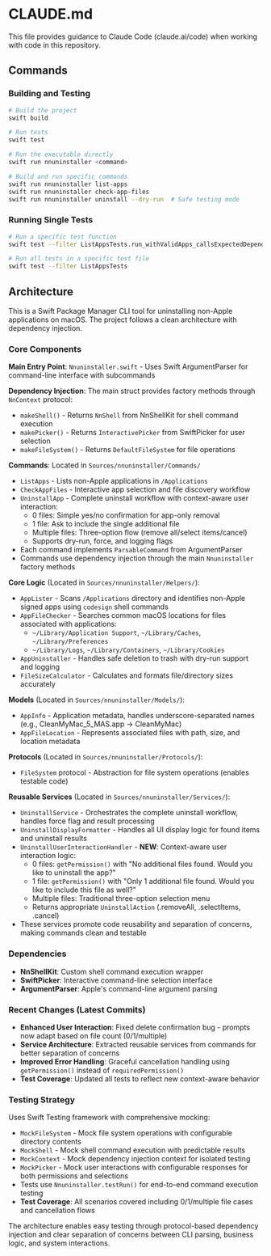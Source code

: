 # CLAUDE.md

This file provides guidance to Claude Code (claude.ai/code) when working with code in this repository.

## Commands

### Building and Testing
```bash
# Build the project
swift build

# Run tests
swift test

# Run the executable directly
swift run nnuninstaller <command>

# Build and run specific commands
swift run nnuninstaller list-apps
swift run nnuninstaller check-app-files
swift run nnuninstaller uninstall --dry-run  # Safe testing mode
```

### Running Single Tests
```bash
# Run a specific test function
swift test --filter ListAppsTests.run_withValidApps_callsExpectedDependencies

# Run all tests in a specific test file
swift test --filter ListAppsTests
```

## Architecture

This is a Swift Package Manager CLI tool for uninstalling non-Apple applications on macOS. The project follows a clean architecture with dependency injection.

### Core Components

**Main Entry Point**: `Nnuninstaller.swift` - Uses Swift ArgumentParser for command-line interface with subcommands

**Dependency Injection**: The main struct provides factory methods through `NnContext` protocol:
- `makeShell()` - Returns `NnShell` from NnShellKit for shell command execution
- `makePicker()` - Returns `InteractivePicker` from SwiftPicker for user selection
- `makeFileSystem()` - Returns `DefaultFileSystem` for file operations

**Commands**: Located in `Sources/nnuninstaller/Commands/`
- `ListApps` - Lists non-Apple applications in `/Applications`
- `CheckAppFiles` - Interactive app selection and file discovery workflow  
- `UninstallApp` - Complete uninstall workflow with context-aware user interaction:
  - 0 files: Simple yes/no confirmation for app-only removal
  - 1 file: Ask to include the single additional file
  - Multiple files: Three-option flow (remove all/select items/cancel)
  - Supports dry-run, force, and logging flags
- Each command implements `ParsableCommand` from ArgumentParser
- Commands use dependency injection through the main `Nnuninstaller` factory methods

**Core Logic** (Located in `Sources/nnuninstaller/Helpers/`):
- `AppLister` - Scans `/Applications` directory and identifies non-Apple signed apps using `codesign` shell commands
- `AppFileChecker` - Searches common macOS locations for files associated with applications:
  - `~/Library/Application Support`, `~/Library/Caches`, `~/Library/Preferences`
  - `~/Library/Logs`, `~/Library/Containers`, `~/Library/Cookies`
- `AppUninstaller` - Handles safe deletion to trash with dry-run support and logging
- `FileSizeCalculator` - Calculates and formats file/directory sizes accurately

**Models** (Located in `Sources/nnuninstaller/Models/`):
- `AppInfo` - Application metadata, handles underscore-separated names (e.g., CleanMyMac_5_MAS.app → CleanMyMac)
- `AppFileLocation` - Represents associated files with path, size, and location metadata

**Protocols** (Located in `Sources/nnuninstaller/Protocols/`):
- `FileSystem` protocol - Abstraction for file system operations (enables testable code)

**Reusable Services** (Located in `Sources/nnuninstaller/Services/`):
- `UninstallService` - Orchestrates the complete uninstall workflow, handles force flag and result processing
- `UninstallDisplayFormatter` - Handles all UI display logic for found items and uninstall results
- `UninstallUserInteractionHandler` - **NEW**: Context-aware user interaction logic:
  - 0 files: `getPermission()` with "No additional files found. Would you like to uninstall the app?"
  - 1 file: `getPermission()` with "Only 1 additional file found. Would you like to include this file as well?"  
  - Multiple files: Traditional three-option selection menu
  - Returns appropriate `UninstallAction` (.removeAll, .selectItems, .cancel)
- These services promote code reusability and separation of concerns, making commands clean and testable

### Dependencies
- **NnShellKit**: Custom shell command execution wrapper
- **SwiftPicker**: Interactive command-line selection interface  
- **ArgumentParser**: Apple's command-line argument parsing

### Recent Changes (Latest Commits)
- **Enhanced User Interaction**: Fixed delete confirmation bug - prompts now adapt based on file count (0/1/multiple)
- **Service Architecture**: Extracted reusable services from commands for better separation of concerns
- **Improved Error Handling**: Graceful cancellation handling using `getPermission()` instead of `requiredPermission()`
- **Test Coverage**: Updated all tests to reflect new context-aware behavior

### Testing Strategy
Uses Swift Testing framework with comprehensive mocking:
- `MockFileSystem` - Mock file system operations with configurable directory contents
- `MockShell` - Mock shell command execution with predictable results  
- `MockContext` - Mock dependency injection context for isolated testing
- `MockPicker` - Mock user interactions with configurable responses for both permissions and selections
- Tests use `Nnuninstaller.testRun()` for end-to-end command execution testing
- **Test Coverage**: All scenarios covered including 0/1/multiple file cases and cancellation flows

The architecture enables easy testing through protocol-based dependency injection and clear separation of concerns between CLI parsing, business logic, and system interactions.